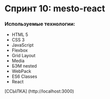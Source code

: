 # Спринт 10: mesto-react

### Используемые технологии:
* HTML 5
* CSS 3
* JavaScript
* Flexbox
* Grid Layout
* Media
* БЭМ nested
* WebPack
* ES6 Classes
* React

[ССЫЛКА] (http://localhost:3000)
